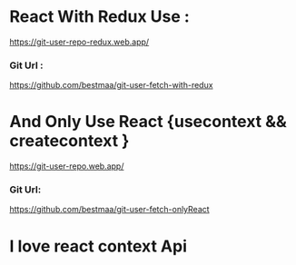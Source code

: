 # React With Redux Use : 
  https://git-user-repo-redux.web.app/
### Git Url : 
   https://github.com/bestmaa/git-user-fetch-with-redux
    
# And Only Use React {usecontext && createcontext }
  https://git-user-repo.web.app/
### Git Url:
  https://github.com/bestmaa/git-user-fetch-onlyReact


# I love react context Api

